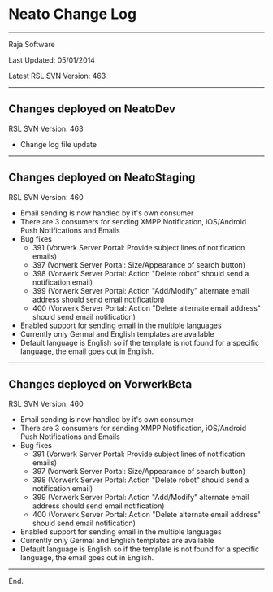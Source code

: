 Neato Change Log
=========
___________________________________________________________________________________
Raja Software 

Last Updated: 05/01/2014

Latest RSL SVN Version: 463
___________________________________________________________________________________

Changes deployed on NeatoDev
------------------------------------------------------
RSL SVN Version: 463
- Change log file update
___________________________________________________________________________________

Changes deployed on NeatoStaging
------------------------------------------------------
RSL SVN Version: 460
- Email sending is now handled by it's own consumer
- There are 3 consumers for sending XMPP Notification, iOS/Android Push Notifications and Emails
- Bug fixes 
    - 391 (Vorwerk Server Portal: Provide subject lines of notification emails)
    - 397 (Vorwerk Server Portal: Size/Appearance of search button)
    - 398 (Vorwerk Server Portal: Action "Delete robot" should send a notification email)
    - 399 (Vorwerk Server Portal: Action "Add/Modify" alternate email address should send email notification)
    - 400 (Vorwerk Server Portal: Action "Delete alternate email address" should send email notification)
- Enabled support for sending email in the multiple languages
- Currently only Germal and English templates are available
- Default language is English so if the template is not found for a specific language, the email goes out in English.

___________________________________________________________________________________

Changes deployed on VorwerkBeta
------------------------------------------------------
RSL SVN Version: 460
- Email sending is now handled by it's own consumer
- There are 3 consumers for sending XMPP Notification, iOS/Android Push Notifications and Emails
- Bug fixes 
    - 391 (Vorwerk Server Portal: Provide subject lines of notification emails)
    - 397 (Vorwerk Server Portal: Size/Appearance of search button)
    - 398 (Vorwerk Server Portal: Action "Delete robot" should send a notification email)
    - 399 (Vorwerk Server Portal: Action "Add/Modify" alternate email address should send email notification)
    - 400 (Vorwerk Server Portal: Action "Delete alternate email address" should send email notification)
- Enabled support for sending email in the multiple languages
- Currently only Germal and English templates are available
- Default language is English so if the template is not found for a specific language, the email goes out in English.

___________________________________________________________________________________

End.